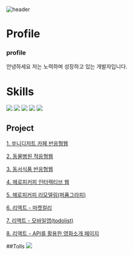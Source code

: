 
![header](https://capsule-render.vercel.app/api?type=waving&color=0:30cfd0,100:330867&height=250&section=header&text=HyunJi%20KIM&fontSize=90&fontColor=f5f7fa)

# Profile

### profile

안녕하세요 저는 노력하며 성장하고 있는 개발자입니다.

# Skills

<img src="https://img.shields.io/badge/HTML5-E34F26?style=flat-square&logo=HTML5&logoColor=white"/></a>
<img src="https://img.shields.io/badge/CSS3-1572B6?style=flat-square&logo=CSS3&logoColor=white"/></a>
<img src="https://img.shields.io/badge/JavaScript-F7DF1E?style=flat-square&logo=JavaScript&logoColor=white"/></a>
<img src="https://img.shields.io/badge/jQuery-0769AD?style=flat-square&logo=jQuery&logoColor=white"/></a>
<img src="https://img.shields.io/badge/React-61DAFB?style=flat-square&logo=React&logoColor=white"/></a>

## Project
[1. 쑤니디저트 카페 반응형웹]()

[2. 동물병원 적응형웹]()

[3. 동서식품 반응형웹]()

[4. 헤로피커피 인터렉티브 웹]()

[5. 헤로피커피 리모델링(퍼퓸그라피)]()

[6. 리액트 - 마켓컬리]()

[7. 리액트 - 모바일앱(todolist)]()

[8. 리액트 - API를 활용한 영화소개 페이지]()

##Tolls
<img src="https://img.shields.io/badge/Figma-F24E1E?style=flat-square&logo=Figma&logoColor=white"/></a>
